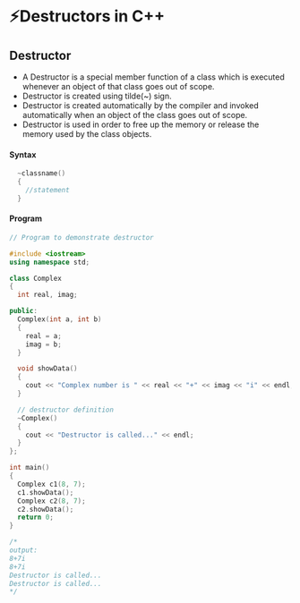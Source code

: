 # ⚡Destructors in C++

## Destructor

- A Destructor is a special member function of a class which is executed whenever an object of that class goes out of scope.
- Destructor is created using tilde(~) sign.
- Destructor is created automatically by the compiler and invoked automatically when an object of the class goes out of scope.
- Destructor is used in order to free up the memory or release the memory used by the class objects.

#### Syntax

```cpp
  ~classname()
  {
    //statement
  }
```

#### Program

```cpp
// Program to demonstrate destructor

#include <iostream>
using namespace std;

class Complex
{
  int real, imag;

public:
  Complex(int a, int b)
  {
    real = a;
    imag = b;
  }

  void showData()
  {
    cout << "Complex number is " << real << "+" << imag << "i" << endl;
  }

  // destructor definition
  ~Complex()
  {
    cout << "Destructor is called..." << endl;
  }
};

int main()
{
  Complex c1(8, 7);
  c1.showData();
  Complex c2(8, 7);
  c2.showData();
  return 0;
}

/*
output:
8+7i
8+7i
Destructor is called...
Destructor is called...
*/
```
